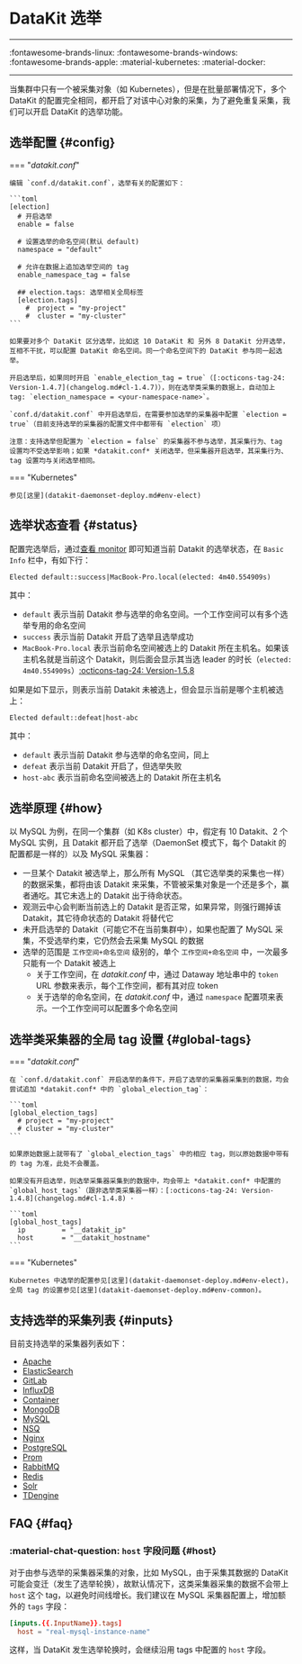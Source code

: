 
# DataKit 选举
---

:fontawesome-brands-linux: :fontawesome-brands-windows: :fontawesome-brands-apple: :material-kubernetes: :material-docker:

---

当集群中只有一个被采集对象（如 Kubernetes），但是在批量部署情况下，多个 DataKit 的配置完全相同，都开启了对该中心对象的采集，为了避免重复采集，我们可以开启 DataKit 的选举功能。

## 选举配置 {#config}

<!-- markdownlint-disable MD046 -->
=== "*datakit.conf*"

    编辑 `conf.d/datakit.conf`，选举有关的配置如下：
    
    ```toml
    [election]
      # 开启选举
      enable = false

      # 设置选举的命名空间(默认 default)
      namespace = "default"
    
      # 允许在数据上追加选举空间的 tag
      enable_namespace_tag = false
    
      ## election.tags: 选举相关全局标签
      [election.tags]
        #  project = "my-project"
        #  cluster = "my-cluster"
    ```
    
    如果要对多个 DataKit 区分选举，比如这 10 DataKit 和 另外 8 DataKit 分开选举，互相不干扰，可以配置 DataKit 命名空间。同一个命名空间下的 DataKit 参与同一起选举。
    
    开启选举后，如果同时开启 `enable_election_tag = true`（[:octicons-tag-24: Version-1.4.7](changelog.md#cl-1.4.7)），则在选举类采集的数据上，自动加上 tag: `election_namespace = <your-namespace-name>`。

    `conf.d/datakit.conf` 中开启选举后，在需要参加选举的采集器中配置 `election = true`（目前支持选举的采集器的配置文件中都带有 `election` 项）

    注意：支持选举但配置为 `election = false` 的采集器不参与选举，其采集行为、tag 设置均不受选举影响；如果 *datakit.conf* 关闭选举，但采集器开启选举，其采集行为、tag 设置均与关闭选举相同。

=== "Kubernetes"

    参见[这里](datakit-daemonset-deploy.md#env-elect)
<!-- markdownlint-enable -->

## 选举状态查看 {#status}

配置完选举后，通过[查看 monitor](datakit-monitor.md#view) 即可知道当前 Datakit 的选举状态，在 `Basic Info` 栏中，有如下行：

```not-set
Elected default::success|MacBook-Pro.local(elected: 4m40.554909s)
```

其中：

- `default` 表示当前 Datakit 参与选举的命名空间。一个工作空间可以有多个选举专用的命名空间
- `success` 表示当前 Datakit 开启了选举且选举成功
- `MacBook-Pro.local` 表示当前命名空间被选上的 Datakit 所在主机名。如果该主机名就是当前这个 Datakit，则后面会显示其当选 leader 的时长（`elected: 4m40.554909s`）[:octicons-tag-24: Version-1.5.8](changelog.md#cl-1.5.8)

如果是如下显示，则表示当前 Datakit 未被选上，但会显示当前是哪个主机被选上：

```not-set
Elected default::defeat|host-abc
```

其中：

- `default` 表示当前 Datakit 参与选举的命名空间，同上
- `defeat` 表示当前 Datakit 开启了，但选举失败
- `host-abc` 表示当前命名空间被选上的 Datakit 所在主机名

## 选举原理 {#how}

以 MySQL 为例，在同一个集群（如 K8s cluster）中，假定有 10 Datakit、2 个 MySQL 实例，且 Datakit 都开启了选举（DaemonSet 模式下，每个 Datakit 的配置都是一样的）以及 MySQL 采集器：

- 一旦某个 Datakit 被选举上，那么所有 MySQL （其它选举类的采集也一样）的数据采集，都将由该 Datakit 来采集，不管被采集对象是一个还是多个，赢者通吃。其它未选上的 Datakit 出于待命状态。
- 观测云中心会判断当前选上的 Datakit 是否正常，如果异常，则强行踢掉该 Datakit，其它待命状态的 Datakit 将替代它
- 未开启选举的 Datakit（可能它不在当前集群中），如果也配置了 MySQL 采集，不受选举约束，它仍然会去采集 MySQL 的数据
- 选举的范围是 `工作空间+命名空间` 级别的，单个 `工作空间+命名空间` 中，一次最多只能有一个 Datakit 被选上
    - 关于工作空间，在 *datakit.conf* 中，通过 Dataway 地址串中的 `token` URL 参数来表示，每个工作空间，都有其对应 token
    - 关于选举的命名空间，在 *datakit.conf* 中，通过 `namespace` 配置项来表示。一个工作空间可以配置多个命名空间

## 选举类采集器的全局 tag 设置 {#global-tags}

<!-- markdownlint-disable MD046 -->
=== "*datakit.conf*"

    在 `conf.d/datakit.conf` 开启选举的条件下，开启了选举的采集器采集到的数据，均会尝试追加 *datakit.conf* 中的 `global_election_tag`：
    
    ```toml
    [global_election_tags]
      # project = "my-project"
      # cluster = "my-cluster"
    ```

    如果原始数据上就带有了 `global_election_tags` 中的相应 tag，则以原始数据中带有的 tag 为准，此处不会覆盖。

    如果没有开启选举，则选举采集器采集到的数据中，均会带上 *datakit.conf* 中配置的 `global_host_tags`（跟非选举类采集器一样）：[:octicons-tag-24: Version-1.4.8](changelog.md#cl-1.4.8) ·

    ```toml
    [global_host_tags]
      ip         = "__datakit_ip"
      host       = "__datakit_hostname"
    ```

=== "Kubernetes"

    Kubernetes 中选举的配置参见[这里](datakit-daemonset-deploy.md#env-elect)，全局 tag 的设置参见[这里](datakit-daemonset-deploy.md#env-common)。
<!-- markdownlint-enable -->

## 支持选举的采集列表 {#inputs}

目前支持选举的采集器列表如下：

- [Apache](apache.md)
- [ElasticSearch](elasticsearch.md)
- [GitLab](gitlab.md)
- [InfluxDB](influxdb.md)
- [Container](container.md)
- [MongoDB](mongodb.md)
- [MySQL](mysql.md)
- [NSQ](nsq.md)
- [Nginx](nginx.md)
- [PostgreSQL](postgresql.md)
- [Prom](prom.md)
- [RabbitMQ](rabbitmq.md)
- [Redis](redis.md)
- [Solr](solr.md)
- [TDengine](tdengine.md)

## FAQ {#faq}

### :material-chat-question: `host` 字段问题 {#host}

对于由参与选举的采集器采集的对象，比如 MySQL，由于采集其数据的 DataKit 可能会变迁（发生了选举轮换），故默认情况下，这类采集器采集的数据不会带上 `host` 这个 tag，以避免时间线增长。我们建议在 MySQL 采集器配置上，增加额外的 `tags` 字段：

```toml
[inputs.{{.InputName}}.tags]
  host = "real-mysql-instance-name"
```

这样，当 DataKit 发生选举轮换时，会继续沿用 tags 中配置的 `host` 字段。

